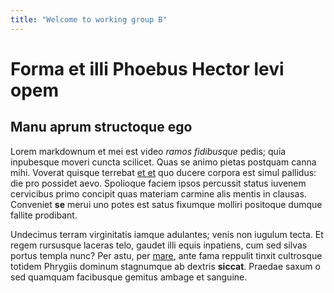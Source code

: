 ```yaml
---
title: "Welcome to working group B"
---
```


# Forma et illi Phoebus Hector levi opem

## Manu aprum structoque ego

Lorem markdownum et mei est video *ramos fidibusque* pedis; quia inpubesque
moveri cuncta scilicet. Quas se animo pietas postquam canna mihi. Voverat
quisque terrebat [et et](http://nec.io/deus-at) quo ducere corpora est simul
pallidus: die pro possidet aevo. Spolioque faciem ipsos percussit status iuvenem
cervicibus primo concipit quas materiam carmine alis mentis in clausas.
Conveniet **se** merui uno potes est satus fixumque molliri positoque dumque
fallite prodibant.

Undecimus terram virginitatis iamque adulantes; venis non iugulum tecta. Et
regem rursusque laceras telo, gaudet illi equis inpatiens, cum sed silvas portus
templa nunc? Per astu, per [mare](http://caelestia.com/puero), ante fama
reppulit tinxit cultrosque totidem Phrygiis dominum stagnumque ab dextris
**siccat**. Praedae saxum o sed quamquam facibusque gemitus ambage et sanguine.
